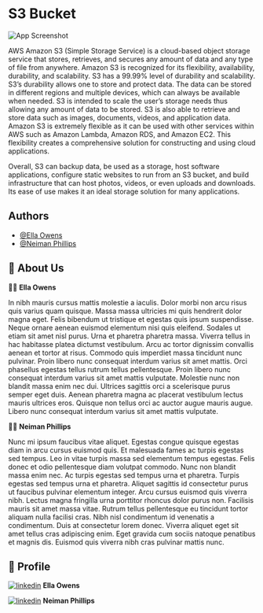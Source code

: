 
# **S3 Bucket**


![App Screenshot](https://drive.google.com/uc?export=view&id=1qVcW35OX4rmgYmPJKWVhyF5dnzokJnmZ)



AWS Amazon S3 (Simple Storage Service) is a cloud-based object storage service that stores, retrieves, and secures any amount of data and any type of file from anywhere. Amazon S3 is recognized for its flexibility, availability, durability, and scalability. S3 has a 99.99% level of durability and scalability.  S3’s durability allows one to store and protect data. The data can be stored in different regions and multiple devices, which can always be available when needed. S3 is intended to scale the user’s storage needs thus allowing any amount of data to be stored. S3 is also able to retrieve and store data such as images, documents, videos, and application data. Amazon S3 is extremely flexible as it can be used with other services within AWS such as Amazon Lambda, Amazon RDS, and Amazon EC2. This flexibility creates a comprehensive solution for constructing and using cloud applications.
 
Overall, S3 can backup data, be used as a storage, host software applications, configure static websites to run from an S3 bucket, and build infrastructure that can host photos, videos, or even uploads and downloads. Its ease of use makes it an ideal storage solution for many applications.



## Authors

- [@Ella Owens](https://github.com/ellaowens)
- [@Neiman Phillips](https://github.com/bull-in-the-heather)


## 🚀 About Us
👩‍💻 **Ella Owens**

In nibh mauris cursus mattis molestie a iaculis. Dolor morbi non arcu risus quis varius quam quisque. Massa massa ultricies mi quis hendrerit dolor magna eget. Felis bibendum ut tristique et egestas quis ipsum suspendisse. Neque ornare aenean euismod elementum nisi quis eleifend. Sodales ut etiam sit amet nisl purus. Urna et pharetra pharetra massa. Viverra tellus in hac habitasse platea dictumst vestibulum. Arcu ac tortor dignissim convallis aenean et tortor at risus. Commodo quis imperdiet massa tincidunt nunc pulvinar. Proin libero nunc consequat interdum varius sit amet mattis. Orci phasellus egestas tellus rutrum tellus pellentesque. Proin libero nunc consequat interdum varius sit amet mattis vulputate. Molestie nunc non blandit massa enim nec dui. Ultrices sagittis orci a scelerisque purus semper eget duis. Aenean pharetra magna ac placerat vestibulum lectus mauris ultrices eros. Quisque non tellus orci ac auctor augue mauris augue. Libero nunc consequat interdum varius sit amet mattis vulputate.


👨‍💻 **Neiman Phillips**

Nunc mi ipsum faucibus vitae aliquet. Egestas congue quisque egestas diam in arcu cursus euismod quis. Et malesuada fames ac turpis egestas sed tempus. Leo in vitae turpis massa sed elementum tempus egestas. Felis donec et odio pellentesque diam volutpat commodo. Nunc non blandit massa enim nec. Ac turpis egestas sed tempus urna et pharetra. Turpis egestas sed tempus urna et pharetra. Aliquet sagittis id consectetur purus ut faucibus pulvinar elementum integer. Arcu cursus euismod quis viverra nibh. Lectus magna fringilla urna porttitor rhoncus dolor purus non. Facilisis mauris sit amet massa vitae. Rutrum tellus pellentesque eu tincidunt tortor aliquam nulla facilisi cras. Nibh nisl condimentum id venenatis a condimentum. Duis at consectetur lorem donec. Viverra aliquet eget sit amet tellus cras adipiscing enim. Eget gravida cum sociis natoque penatibus et magnis dis. Euismod quis viverra nibh cras pulvinar mattis nunc.
## 🔗 Profile
[![linkedin](https://img.shields.io/badge/linkedin-0A66C2?style=for-the-badge&logo=linkedin&logoColor=white)](https://www.linkedin.com/) **Ella Owens**

[![linkedin](https://img.shields.io/badge/linkedin-0A66C2?style=for-the-badge&logo=linkedin&logoColor=white)](https://www.linkedin.com/) **Neiman Phillips**

